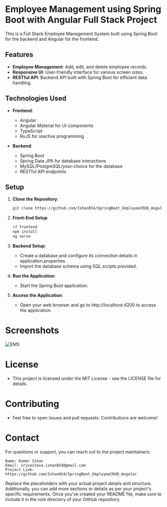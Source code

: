 # Employee Management using Spring Boot with Angular Full Stack Project


This is a Full Stack Employee Management System built using Spring Boot for the backend and Angular for the frontend.

## Features

- **Employee Management**: Add, edit, and delete employee records.
- **Responsive UI**: User-friendly interface for various screen sizes.
- **RESTful API**: Backend API built with Spring Boot for efficient data handling.

## Technologies Used

- **Frontend**:
  - Angular
  - Angular Material for UI components
  - TypeScript
  - RxJS for reactive programming

- **Backend**:
  - Spring Boot
  - Spring Data JPA for database interactions
  - MySQL/PostgreSQL/your-choice for the database
  - RESTful API endpoints

## Setup

1. **Clone the Repository**:

   ```bash
   git clone https://github.com/Ishan854/SpringBoot_EmployeeCRUD_Angular.git
   ```
2. **Front-End Setup**
   ```bash
   cd frontend
   npm install
   ng serve
   ```
3. **Backend Setup**:
   - Create a database and configure its connection details in application.properties.
   - Import the database schema using SQL scripts provided.
     
4. **Run the Application**:
   - Start the Spring Boot application.

5. **Access the Application**:
   - Open your web browser and go to http://localhost:4200 to access the application.

# Screenshots
![EMS](https://github.com/Ishan854/SpringBoot_EmployeeCRUD_Angular/assets/50164669/959621a1-331f-41aa-ba49-d13541b61976)

# License
   - This project is licensed under the MIT License - see the LICENSE file for details.
     
# Contributing
   - Feel free to open issues and pull requests. Contributions are welcome!

# Contact
   For questions or support, you can reach out to the project maintainers:

    Name: Kumar Ishan
    Email: srivastava.ishan854@gmail.com
    Project Link: https://github.com/Ishan854/SpringBoot_EmployeeCRUD_Angular


Replace the placeholders with your actual project details and structure. Additionally, you can add more sections or details as per your project's specific requirements. Once you've created your README file, make sure to include it in the root directory of your GitHub repository.
    


     




   
   


